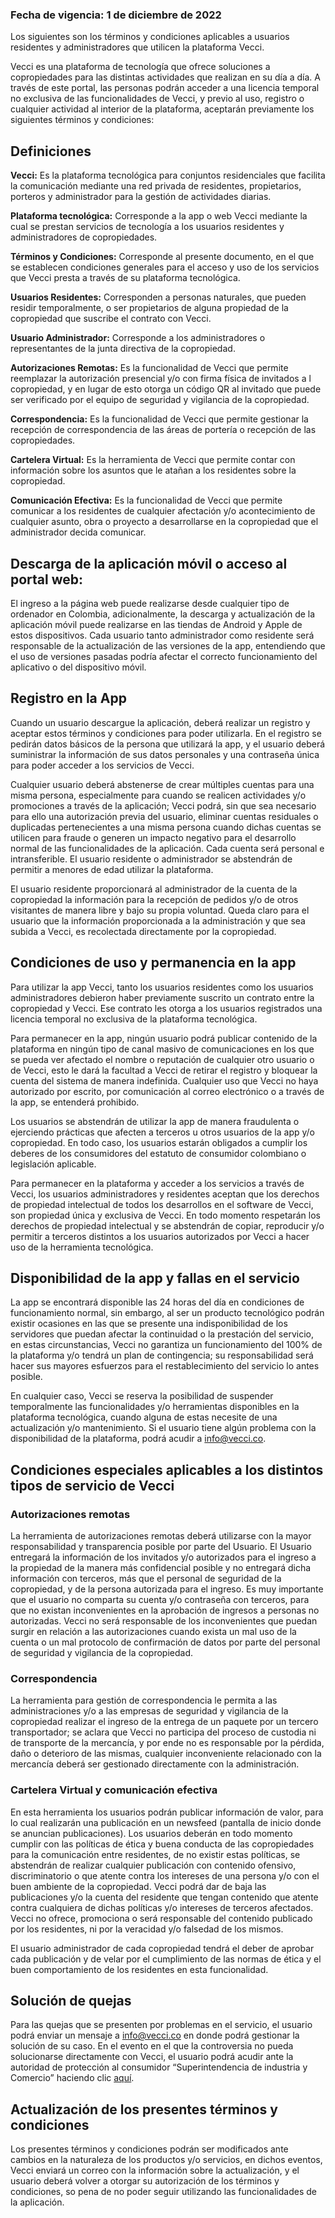 ### Fecha de vigencia: 1 de diciembre de 2022

Los siguientes son los términos y condiciones aplicables a usuarios residentes y administradores que utilicen la plataforma Vecci.

Vecci es una plataforma de tecnología que ofrece soluciones a copropiedades para las distintas actividades que realizan en su día a día. A través de este portal, las personas podrán acceder a una licencia temporal no exclusiva de las funcionalidades de Vecci, y previo al uso, registro o cualquier actividad al interior de la plataforma, aceptarán previamente los siguientes términos y condiciones:

## Definiciones

**Vecci:** Es la plataforma tecnológica para conjuntos residenciales que facilita la comunicación mediante una red privada de residentes, propietarios, porteros y administrador para la gestión de actividades diarias.

**Plataforma tecnológica:** Corresponde a la app o web Vecci mediante la cual se prestan servicios de tecnología a los usuarios residentes y administradores de copropiedades.

**Términos y Condiciones:** Corresponde al presente documento, en el que se establecen condiciones generales para el acceso y uso de los servicios que Vecci presta a través de su plataforma tecnológica.

**Usuarios Residentes:** Corresponden a personas naturales, que pueden residir temporalmente, o ser propietarios de alguna propiedad de la copropiedad que suscribe el contrato con Vecci.

**Usuario Administrador:** Corresponde a los administradores o representantes de la junta directiva de la copropiedad.

**Autorizaciones Remotas:** Es la funcionalidad de Vecci que permite reemplazar la autorización presencial y/o con firma física de invitados a l copropiedad, y en lugar de esto otorga un código QR al invitado que puede ser verificado por el equipo de seguridad y vigilancia de la copropiedad.

**Correspondencia:** Es la funcionalidad de Vecci que permite gestionar la recepción de correspondencia de las áreas de portería o recepción de las copropiedades.

**Cartelera Virtual:** Es la herramienta de Vecci que permite contar con información sobre los asuntos que le atañan a los residentes sobre la copropiedad.

**Comunicación Efectiva:** Es la funcionalidad de Vecci que permite comunicar a los residentes de cualquier afectación y/o acontecimiento de cualquier asunto, obra o proyecto a desarrollarse en la copropiedad que el administrador decida comunicar.

## Descarga de la aplicación móvil o acceso al portal web: 

El ingreso a la página web puede realizarse desde cualquier tipo de ordenador en Colombia, adicionalmente, la descarga y actualización de la aplicación móvil puede realizarse en las tiendas de Android y Apple de estos dispositivos.  Cada usuario tanto administrador como residente será responsable de la actualización de las versiones de la app, entendiendo que el uso de versiones pasadas podría afectar el correcto funcionamiento del aplicativo o del dispositivo móvil.

## Registro en la App

Cuando un usuario descargue la aplicación, deberá realizar un registro y aceptar estos términos y condiciones para poder utilizarla. En el registro se pedirán datos básicos de la persona que utilizará la app, y el usuario deberá suministrar la información de sus datos personales y una contraseña única para poder acceder a los servicios de Vecci. 

Cualquier usuario deberá abstenerse de crear múltiples cuentas para una misma persona, especialmente para cuando se realicen actividades y/o promociones a través de la aplicación; Vecci podrá, sin que sea necesario para ello una autorización previa del usuario, eliminar cuentas residuales o duplicadas pertenecientes a una misma persona cuando dichas cuentas se utilicen para fraude o generen un impacto negativo para el desarrollo normal de las funcionalidades de la aplicación. Cada cuenta será personal e intransferible. 
El usuario residente o administrador se abstendrán de permitir a menores de edad utilizar la plataforma. 

El usuario residente proporcionará al administrador de la cuenta de la copropiedad la información para la recepción de pedidos y/o de otros visitantes de manera libre y bajo su propia voluntad. Queda claro para el usuario que la información proporcionada a la administración y que sea subida a Vecci, es recolectada directamente por la copropiedad.

## Condiciones de uso y permanencia en la app

Para utilizar la app Vecci, tanto los usuarios residentes como los usuarios administradores debieron haber previamente suscrito un contrato entre la copropiedad y Vecci. Ese contrato les otorga a los usuarios registrados una licencia temporal no exclusiva de la plataforma tecnológica.

Para permanecer en la app, ningún usuario podrá publicar contenido de la plataforma en ningún tipo de canal masivo de comunicaciones en los que se pueda ver afectado el nombre o reputación de cualquier otro usuario o de Vecci, esto le dará la facultad a Vecci de retirar el registro y bloquear la cuenta del sistema de manera indefinida. Cualquier uso que Vecci no haya autorizado por escrito, por comunicación al correo electrónico o a través de la app, se entenderá prohibido.

Los usuarios se abstendrán de utilizar la app de manera fraudulenta o ejerciendo prácticas que afecten a terceros u otros usuarios de la app y/o copropiedad. En todo caso, los usuarios estarán obligados a cumplir los deberes de los consumidores del estatuto de consumidor colombiano o legislación aplicable.

Para permanecer en la plataforma y acceder a los servicios a través de Vecci,  los usuarios administradores y residentes aceptan que los derechos de propiedad intelectual de todos los desarrollos en el software de Vecci, son propiedad única y exclusiva de Vecci. En todo momento respetarán los derechos de propiedad intelectual y se abstendrán de copiar, reproducir y/o permitir a terceros distintos a los usuarios autorizados por Vecci a hacer uso de la herramienta tecnológica.

## Disponibilidad de la app y fallas en el servicio

La app se encontrará disponible las 24 horas del día en condiciones de funcionamiento normal, sin embargo, al ser un producto tecnológico podrán existir ocasiones en las que se presente una indisponibilidad de los servidores que puedan afectar la continuidad o la prestación del servicio, en estas circunstancias, Vecci no garantiza un funcionamiento del 100% de la plataforma y/o tendrá un plan de contingencia; su responsabilidad será hacer sus mayores esfuerzos para el restablecimiento del servicio lo antes posible. 

En cualquier caso, Vecci se reserva la posibilidad de suspender temporalmente las funcionalidades y/o herramientas disponibles en la plataforma tecnológica, cuando alguna de estas necesite de una actualización y/o mantenimiento. Si el usuario tiene algún problema con la disponibilidad de la plataforma, podrá acudir a info@vecci.co.

## Condiciones especiales aplicables a los distintos tipos de servicio de Vecci

### Autorizaciones remotas

La herramienta de autorizaciones remotas deberá utilizarse con la mayor responsabilidad y transparencia posible por parte del Usuario. El Usuario entregará la información de los invitados y/o autorizados para el ingreso a la propiedad de la manera más confidencial posible y no entregará dicha información con terceros, más que el personal de seguridad de la copropiedad, y de la persona autorizada para el ingreso. Es muy importante que el usuario no comparta su cuenta y/o contraseña con terceros, para que no existan inconvenientes en la aprobación de ingresos a personas no autorizadas. Vecci no será responsable de los inconvenientes que puedan surgir en relación a las autorizaciones cuando exista un mal uso de la cuenta o un mal protocolo de confirmación de datos por parte del personal de seguridad y vigilancia de la copropiedad.

### Correspondencia

La herramienta para gestión de correspondencia le permita a las administraciones y/o a las empresas de seguridad y vigilancia de la copropiedad realizar el ingreso de la entrega de un paquete por un tercero transportador; se aclara que Vecci no participa del proceso de custodia ni de transporte de la mercancía, y por ende no es responsable por la pérdida, daño o deterioro de las mismas, cualquier inconveniente relacionado con la mercancía deberá ser gestionado directamente con la administración.

### Cartelera Virtual y comunicación efectiva

En esta herramienta los usuarios podrán publicar información de valor, para lo cual realizarán una publicación en un newsfeed (pantalla de inicio donde se anuncian publicaciones). Los usuarios deberán en todo momento cumplir con las políticas de ética y buena conducta de las copropiedades para la comunicación entre residentes, de no existir estas políticas, se abstendrán de realizar cualquier publicación con contenido ofensivo, discriminatorio o que atente contra los intereses de una persona y/o con el buen ambiente de la copropiedad. Vecci podrá dar de baja las publicaciones y/o la cuenta del residente que tengan contenido que atente contra cualquiera de dichas políticas y/o intereses de terceros afectados.  Vecci no ofrece, promociona o será responsable del contenido publicado por los residentes, ni por la veracidad y/o falsedad de los mismos.

El usuario administrador de cada copropiedad tendrá el deber de aprobar cada publicación y de velar por el cumplimiento de las normas de ética y el buen comportamiento de los residentes en esta funcionalidad.

## Solución de quejas

Para las quejas que se presenten por problemas en el servicio, el usuario podrá enviar un mensaje a info@vecci.co en donde podrá gestionar la solución de su caso. En el evento en el que la controversia no pueda solucionarse directamente con Vecci, el usuario podrá acudir ante la autoridad de protección al consumidor “Superintendencia de industria y Comercio” haciendo clic [aquí](https://www.sic.gov.co/proteccion-del-consumidor).

## Actualización de los presentes términos y condiciones

Los presentes términos y condiciones podrán ser modificados ante cambios en la naturaleza de los productos y/o servicios, en dichos eventos, Vecci enviará un correo con la información sobre la actualización, y el usuario deberá volver a otorgar su autorización de los términos y condiciones, so pena de no poder seguir utilizando las funcionalidades de la aplicación.
